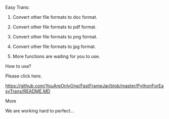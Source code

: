 
Easy Trans:

1. Convert other file formats to doc format.

2. Convert other file formats to pdf format.

3. Convert other file formats to png format.

4. Convert other file formats to jpg format.

5. More functions are waiting for you to use.

How to use?

Please click here.

https://github.com/YouAreOnlyOne/FastFrameJar/blob/master/PythonForEasyTrans/README.MD


More

We are working hard to perfect...